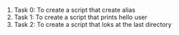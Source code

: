 1. Task 0: To create a script that create alias
2. Task 1: To create a script that prints hello user
3. Task 2: To create a script that loks at the last directory
